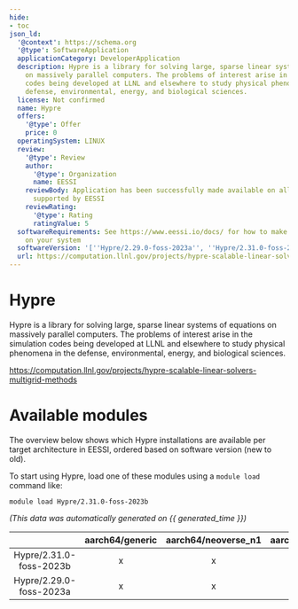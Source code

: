 ```yaml
---
hide:
- toc
json_ld:
  '@context': https://schema.org
  '@type': SoftwareApplication
  applicationCategory: DeveloperApplication
  description: Hypre is a library for solving large, sparse linear systems of equations
    on massively parallel computers. The problems of interest arise in the simulation
    codes being developed at LLNL and elsewhere to study physical phenomena in the
    defense, environmental, energy, and biological sciences.
  license: Not confirmed
  name: Hypre
  offers:
    '@type': Offer
    price: 0
  operatingSystem: LINUX
  review:
    '@type': Review
    author:
      '@type': Organization
      name: EESSI
    reviewBody: Application has been successfully made available on all architectures
      supported by EESSI
    reviewRating:
      '@type': Rating
      ratingValue: 5
  softwareRequirements: See https://www.eessi.io/docs/ for how to make EESSI available
    on your system
  softwareVersion: '[''Hypre/2.29.0-foss-2023a'', ''Hypre/2.31.0-foss-2023b'']'
  url: https://computation.llnl.gov/projects/hypre-scalable-linear-solvers-multigrid-methods
---
```


Hypre
=====


Hypre is a library for solving large, sparse linear systems of equations on massively parallel computers. The problems of interest arise in the simulation codes being developed at LLNL and elsewhere to study physical phenomena in the defense, environmental, energy, and biological sciences.

https://computation.llnl.gov/projects/hypre-scalable-linear-solvers-multigrid-methods
# Available modules


The overview below shows which Hypre installations are available per target architecture in EESSI, ordered based on software version (new to old).

To start using Hypre, load one of these modules using a `module load` command like:

```shell
module load Hypre/2.31.0-foss-2023b
```

*(This data was automatically generated on {{ generated_time }})*

| |aarch64/generic|aarch64/neoverse_n1|aarch64/neoverse_v1|aarch64/nvidia/grace|x86_64/generic|x86_64/amd/zen2|x86_64/amd/zen3|x86_64/amd/zen4|x86_64/intel/cascadelake|x86_64/intel/haswell|x86_64/intel/icelake|x86_64/intel/sapphirerapids|x86_64/intel/skylake_avx512|
| :---: | :---: | :---: | :---: | :---: | :---: | :---: | :---: | :---: | :---: | :---: | :---: | :---: | :---: |
|Hypre/2.31.0-foss-2023b|x|x|x|x|x|x|x|x|x|x|x|x|x|
|Hypre/2.29.0-foss-2023a|x|x|x|x|x|x|x|x|x|x|x|x|x|
